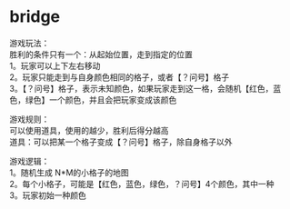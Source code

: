 # bridge
游戏玩法：<br>
胜利的条件只有一个：从起始位置，走到指定的位置<br>
1。玩家可以上下左右移动<br>
2。玩家只能走到与自身颜色相同的格子，或者【？问号】格子<br>
3。【？问号】格子，表示未知颜色，如果玩家走到这一格，会随机【红色，蓝色，绿色】一个颜色，并且会把玩家变成该颜色<br>

游戏规则：<br>
可以使用道具，使用的越少，胜利后得分越高<br>
道具：可以把某一个格子变成【？问号】格子，除自身格子以外<br>

游戏逻辑：<br>
1。随机生成 N*M的小格子的地图<br>
2。每个小格子，可能是【红色，蓝色，绿色，？问号】4个颜色，其中一种<br>
3。玩家初始一种颜色





